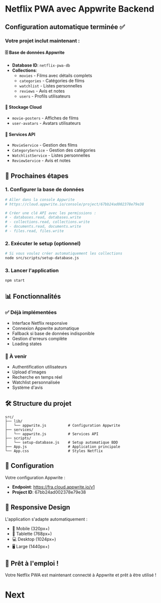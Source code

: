# Netflix PWA avec Appwrite Backend

## Configuration automatique terminée ✅

### Votre projet inclut maintenant :

#### 🗄️ Base de données Appwrite
- **Database ID**: `netflix-pwa-db`
- **Collections**:
  - `movies` - Films avec détails complets
  - `categories` - Catégories de films  
  - `watchlist` - Listes personnelles
  - `reviews` - Avis et notes
  - `users` - Profils utilisateurs

#### 📁 Stockage Cloud
- `movie-posters` - Affiches de films
- `user-avatars` - Avatars utilisateurs

#### 🔧 Services API
- `MovieService` - Gestion des films
- `CategoryService` - Gestion des catégories
- `WatchlistService` - Listes personnelles
- `ReviewService` - Avis et notes

## 🚀 Prochaines étapes

### 1. Configurer la base de données
```bash
# Aller dans la console Appwrite
# https://cloud.appwrite.io/console/project/67bb24ad002378e79e38

# Créer une clé API avec les permissions :
# - databases.read, databases.write
# - collections.read, collections.write  
# - documents.read, documents.write
# - files.read, files.write
```

### 2. Exécuter le setup (optionnel)
```bash
# Si vous voulez créer automatiquement les collections
node src/scripts/setup-database.js
```

### 3. Lancer l'application
```bash
npm start
```

## 📊 Fonctionnalités

### ✅ Déjà implémentées
- Interface Netflix responsive
- Connexion Appwrite automatique
- Fallback si base de données indisponible
- Gestion d'erreurs complète
- Loading states

### 🔄 À venir
- Authentification utilisateurs
- Upload d'images
- Recherche en temps réel
- Watchlist personnalisée
- Système d'avis

## 🛠️ Structure du projet

```
src/
├── lib/
│   └── appwrite.js          # Configuration Appwrite
├── services/
│   └── appwrite.js          # Services API
├── scripts/
│   └── setup-database.js    # Setup automatique BDD
├── App.js                   # Application principale
└── App.css                  # Styles Netflix
```

## 🔑 Configuration

Votre configuration Appwrite :
- **Endpoint**: https://fra.cloud.appwrite.io/v1
- **Project ID**: 67bb24ad002378e79e38

## 📱 Responsive Design

L'application s'adapte automatiquement :
- 📱 Mobile (320px+)
- 📱 Tablette (768px+) 
- 💻 Desktop (1024px+)
- 🖥️ Large (1440px+)

## 🎯 Prêt à l'emploi !

Votre Netflix PWA est maintenant connecté à Appwrite et prêt à être utilisé !
# Next
